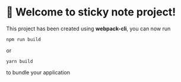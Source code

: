 # 🚀 Welcome to sticky note project!

This project has been created using **webpack-cli**, you can now run

```
npm run build
```

or

```
yarn build
```

to bundle your application
